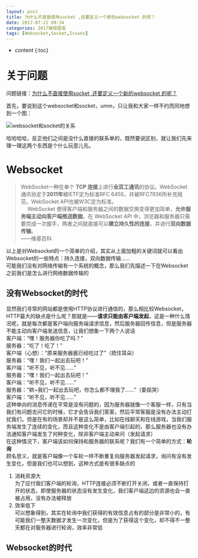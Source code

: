 ```yaml
---
layout: post
title: 为什么不直接使用socket ,还要定义一个新的websocket 的呢？
date: 2017-07-22 09:34
categories: 2017编程提高
tags: [Websocket,Socket,Issues]
---
```


* content
{:toc}

# 关于问题
问题链接：[为什么不直接使用socket ,还要定义一个新的websocket 的呢？](https://github.com/onlyliuxin/coding2017/issues/497)

首先，要说到这个websocket和socket，umm，只让我和大家一样不约而同地想到一个图：

![][1]

哈哈哈哈，反正他们之间是没什么直接的联系单的，既然要说区别，就让我们先来理一理这两个东西是个什么玩意儿先。

# Websocket
> WebSocket一种在单个 **TCP 连接**上进行**全双工通讯**的协议。WebSocket通讯协定于**2011年**被IETF定为标准RFC 6455，并被RFC7936所补充规范。WebSocket API也被W3C定为标准。  
> 　
> WebSocket 使得客户端和服务器之间的数据交换变得更加简单，**允许服务端主动向客户端推送数据**。在 WebSocket API 中，浏览器和服务器只需要完成一次握手，两者之间就直接可以**建立持久性的连接**，并进行**双向数据传输**。
> 　  
> ——维基百科

以上是对Websocket的一个简单的介绍，其实从上面加粗的关键词就可以看出Websocket的一些特点：持久连接，双向数据传输……  
可能我们没有对网络传输有一个系统的概念，那么我们先描述一下在Websocket之前我们是怎么进行网络数据传输的
## 没有Websocket的时代
显然我们寻常的网站都是使用HTTP协议进行通信的，那么相比较Websocket，HTTP最大的缺点是什么呢？那就是——**请求只能由客户端发起**，这是一种什么情况呢，就是每次都是客户端向服务端请求信息，然后服务器回传信息，但是服务器不能主动向客户端发送信息，让我们想象一下两个人说话  
客户端：“嘿！服务器你吃了吗？”  
服务器：“吃了！吃了！”  
客户端（心想）：“原来服务器酱已经吃过了”（捂住耳朵）  
服务器：“嘿！我们一起出去玩吧！”  
客户端：“听不见，听不见……”  
服务器：“嘿！我们一起出去玩吧！”  
客户端：“听不见，听不见……”  
服务器：“欸~我们一起出去玩吧，你怎么都不理我了……”（委屈哭）  
客户端：“听不见，听不见……”  
这种单向的消息传递在平常是没有问题的，因为服务器就像一个客服一样，只有当我们有问题去问它的时候，它才会告诉我们答案，然后平常客服是没有办法主动打扰我们，但是在有的场景却并不是这么简单，比如在线聊天和在线游戏，当我们服务端发生了连续的变化，而且这种变化不是由客户端引起的，那么服务器也没有办法通知客户端发生了何种变化，除非客户端主动来问（发起请求）  
在这种情况下，客户端该如何保持和服务器的联系呢？我们有一个简单的方式：**轮询**  
顾名思义，就是客户端像一个车轮一样不断重复向服务器发起请求，询问有没有发生变化，但是我们也可以想到，这种方式是有很多缺点的
1. 消耗资源大  
为了应付我们客户端的轮询，HTTP连接必须不断打开关闭，或者一直保持打开的状态，即使服务器的状态没有发生变化，我们客户端这边的资源也会一直被占用，没有办法被释放
2. 效率低下  
可以想象得到，其实在轮询中我们获得的有效信息占有的部分是非常小的，有可能我们一整天数据才发生一次变化，但是为了获得这个变化，却不得不一整天都在对服务器进行轮询，效率非常低

## Websocket的时代


  [1]: https://www.github.com/lanyuanxiaoyao/GitGallery/raw/master/2017/7/22/%E4%B8%BA%E4%BB%80%E4%B9%88%E4%B8%8D%E7%9B%B4%E6%8E%A5%E4%BD%BF%E7%94%A8socket%20,%E8%BF%98%E8%A6%81%E5%AE%9A%E4%B9%89%E4%B8%80%E4%B8%AA%E6%96%B0%E7%9A%84websocket%20%E7%9A%84%E5%91%A2%EF%BC%9F/1966024-28aa9e546a7c7528.jpg "websocket和socket的关系"